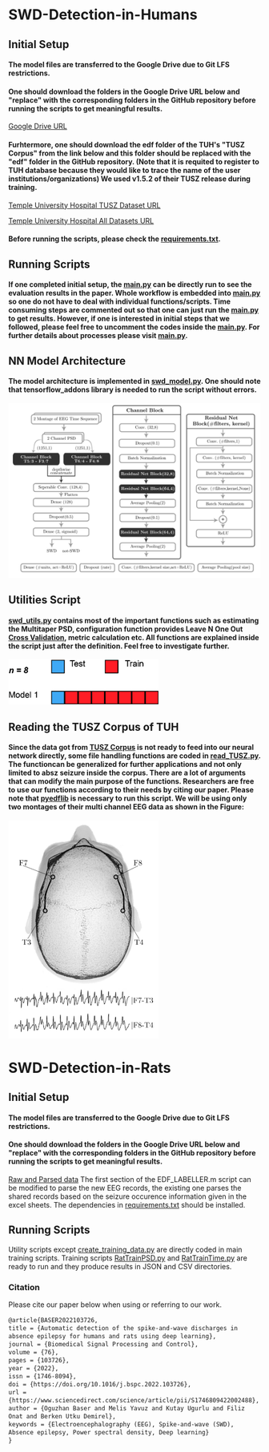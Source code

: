 
# SWD-Detection-in-Humans
## Initial Setup
#### The model files are transferred to the Google Drive due to Git LFS restrictions.
#### One should download the folders in the Google Drive URL below and "replace" with the corresponding folders in the GitHub repository before running the scripts to get meaningful results. 

[Google Drive URL](https://drive.google.com/drive/folders/1U82sRliO3sm058cut5ywFu_Q3S3F8s9s?usp=sharing)

#### Furhtermore, one should download the edf folder of the TUH's "TUSZ Corpus" from the link below and this folder should be replaced with the "edf" folder in the GitHub repository. (Note that it is requited to register to TUH database because they would like to trace the name of the user institutions/organizations) We used v1.5.2 of their TUSZ release during training.

[Temple University Hospital TUSZ Dataset URL](https://www.isip.piconepress.com/projects/tuh_eeg/downloads/tuh_eeg_seizure/)

[Temple University Hospital All Datasets URL](https://www.isip.piconepress.com/projects/tuh_eeg/html/downloads.shtml)

#### Before running the scripts, please check the [requirements.txt](https://github.com/Berken-demirel/SWD_Detect/blob/master/Human/requirements.txt).

## Running Scripts
#### If one completed initial setup, the [main.py](https://github.com/Berken-demirel/SWD_Detect/blob/master/Human/main.py) can be directly run to see the evaluation results in the paper. Whole workflow is embedded into [main.py](https://github.com/Berken-demirel/SWD_Detect/blob/master/Human/main.py) so one do not have to deal with individual functions/scripts. Time consuming steps are commented out so that one can just run the [main.py](https://github.com/Berken-demirel/SWD_Detect/blob/master/Human/main.py) to get results. However, if one is interested in initial steps that we followed, please feel free to uncomment the codes inside the  [main.py](https://github.com/Berken-demirel/SWD_Detect/blob/master/Human/main.py). For further details about processes please visit [main.py](https://github.com/Berken-demirel/SWD_Detect/blob/master/Human/main.py).


## NN Model Architecture
#### The model architecture is implemented in [swd_model.py](https://github.com/Berken-demirel/SWD_Detect/blob/master/Human/swd_model.py). One should note that tensorflow_addons library is needed to run the script without errors.
<img src="./Human/img/model.png" width="800">

## Utilities Script
#### [swd_utils.py](https://github.com/Berken-demirel/SWD_Detect/blob/master/Human/swd_utils.py) contains most of the important functions such as estimating the Multitaper PSD, configuration function provides Leave N One Out [Cross Validation](https://en.wikipedia.org/wiki/Cross-validation_(statistics)), metric calculation etc. All functions are explained inside the script just after the definition. Feel free to investigate further.
<img src="./Human/img/crossval.gif" width="300">

## Reading the TUSZ Corpus of TUH
#### Since the data got from [TUSZ Corpus](https://isip.piconepress.com/projects/tuh_eeg/html/downloads.shtml#c_tusz) is not ready to feed into our neural network directly, some file handling functions are coded in [read_TUSZ.py](https://github.com/Berken-demirel/SWD_Detect/blob/master/Human/read_TUSZ.py). The functioncan be generalized for further applications and not only limited to absz seizure inside the corpus. There are a lot of arguments that can modify the main purpose of the functions. Researchers are free to use our functions according to their needs by citing our paper. Please note that [pyedflib](https://pyedflib.readthedocs.io/en/latest/contents.html) is necessary to run this script. We will be using only two montages of their multi channel EEG data as shown in the Figure:
<img src="./Human/img/skull.png" width="300">

# SWD-Detection-in-Rats

## Initial Setup
#### The model files are transferred to the Google Drive due to Git LFS restrictions.
#### One should download the folders in the Google Drive URL below and "replace" with the corresponding folders in the GitHub repository before running the scripts to get meaningful results. 
[Raw and Parsed data](https://drive.google.com/drive/folders/1oIhVsMshzddXUUVGAm8L02yMjcH8NiJq?usp=sharing)
The first section of the EDF_LABELLER.m script can be modified to parse the new EEG records, the existing one parses the shared records based on the seizure occurence information given in the excel sheets. 
The dependencies in [requirements.txt](https://github.com/Berken-demirel/SWD_Detect/blob/master/Rat/requirements.txt) should be installed. 

## Running Scripts 
Utility scripts except [create_training_data.py](https://github.com/Berken-demirel/SWD_Detect/blob/master/Rat/create_training_data.py) are directly coded in main training scripts.
Training scripts [RatTrainPSD.py](https://github.com/Berken-demirel/SWD_Detect/blob/master/Rat/RatTrainPSD.py) and [RatTrainTime.py](https://github.com/Berken-demirel/SWD_Detect/blob/master/Rat/RatTrainTime.py) are ready to run and they produce results in JSON and CSV directories. 


### Citation
Please cite our paper below when using or referring to our work.
```
@article{BASER2022103726,
title = {Automatic detection of the spike-and-wave discharges in absence epilepsy for humans and rats using deep learning},
journal = {Biomedical Signal Processing and Control},
volume = {76},
pages = {103726},
year = {2022},
issn = {1746-8094},
doi = {https://doi.org/10.1016/j.bspc.2022.103726},
url = {https://www.sciencedirect.com/science/article/pii/S1746809422002488},
author = {Oguzhan Baser and Melis Yavuz and Kutay Ugurlu and Filiz Onat and Berken Utku Demirel},
keywords = {Electroencephalography (EEG), Spike-and-wave (SWD), Absence epilepsy, Power spectral density, Deep learning}
}
```


